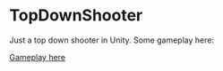 # TopDownShooter

Just a top down shooter in Unity. Some gameplay here:

[Gameplay here](https://www.youtube.com/watch?v=YA9wPkbGAG7I "Everything Is AWESOME")
